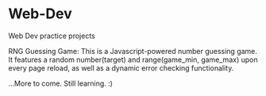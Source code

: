 # Web-Dev
Web Dev practice projects


RNG Guessing Game:
This is a Javascript-powered number guessing game.  It features a random number(target) and range(game_min, game_max) upon 
every page reload, as well as a dynamic error checking functionality.

...More to come.  Still learning.  :)

